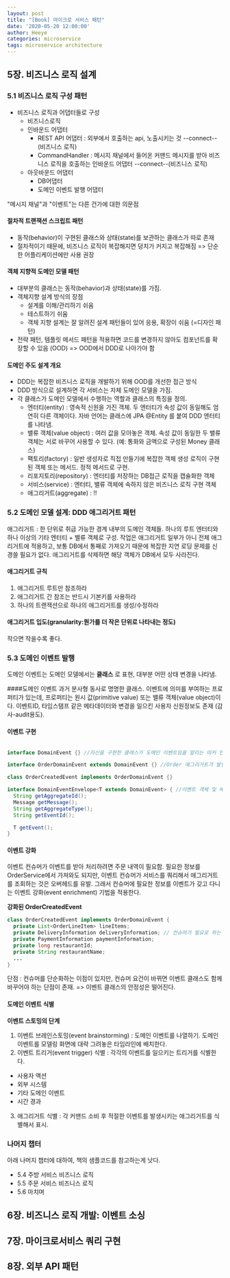 ```yaml
---
layout: post
title: "[Book] 마이크로 서비스 패턴"
date: '2020-05-20 12:00:00'
author: Heeye
categories: microservice
tags: microservice architecture
---
```




## 5장. 비즈니스 로직 설계

### 5.1 비즈니스 로직 구성 패턴
+ 비즈니스 로직과 어댑터들로 구성
  - 비즈니스로직
  - 인바운드 어댑터
    - REST API 어댑터 : 외부에서 호출하는 api, 노출시키는 것 --connect--(비즈니스 로직)
    - CommandHandler : 메시지 채널에서 들어온 커맨드 메시지를 받아 비즈니스 로직을 호출하는 인바운드 어댑터 --connect--(비즈니스 로직)
  - 아웃바운드 어댑터
    - DB어댑터
    - 도메인 이벤트 발행 어댑터

"메시지 채널"과 "이벤트"는 다른 건가에 대한 의문점

#### 절차적 트랜잭션 스크립트 패턴
- 동작(behavior)이 구현된 클래스와 상태(state)를 보관하는 클래스가 따로 존재
- 절차적이기 때문에, 비즈니스 로직이 복잡해지면 덩치가 커지고 복잡해짐 => 단순한 어플리케이션에만 사용 권장

#### 객체 지향적 도메인 모델 패턴
- 대부분의 클래스는 동작(behavior)과 상태(state)를 가짐.
- 객체지향 설계 방식의 장점
  - 설계를 이해/관리하기 쉬움
  - 테스트하기 쉬움
  - 객체 지향 설계는 잘 알려진 설계 패턴들이 있어 응용, 확장이 쉬움 (=디자인 패턴)
- 전략 패턴, 템플릿 메서드 패턴을 적용하면 코드를 변경하지 않아도 컴포넌트를 확장할 수 있음 (OOD) => OOD에서 DDD로 나아가야 함

#### 도메인 주도 설계 개요
- DDD는 복잡한 비즈니스 로직을 개발하기 위해 OOD를 개선한 접근 방식
- DDD 방식으로 설계하면 각 서비스는 자체 도메인 모델을 가짐.
- 각 클래스가 도메인 모델에서 수행하는 역할과 클래스의 특징을 정의.
  - 엔터티(entity) : 영속적 신원을 가진 객체. 두 엔터티가 속성 값이 동일해도 엄연히 다른 객체이다. 자바 언어는 클래스에 JPA @Entity 를 붙여 DDD 엔터티를 나타냄.
  - 밸류 객체(value object) : 여러 값을 모아놓은 객체. 속성 값이 동일한 두 밸류 객체는 서로 바꾸어 사용할 수 있다. (예: 통화와 금액으로 구성된 Money 클래스)
  - 팩토리(factory) : 일반 생성자로 직접 만들기에 복잡한 객체 생성 로직이 구현된 객체 또는 메서드. 정적 메서드로 구현.
  - 리포지토리(repository) : 엔터티를 저장하는 DB접근 로직을 캡슐화한 객체
  - 서비스(service) : 엔터티, 밸류 객체에 속하지 않은 비즈니스 로직 구현 객체
  - 애그리거트(aggregate) : !!


### 5.2 도메인 모델 설계: DDD 애그리거트 패턴
애그리거트 : 한 단위로 취급 가능한 경계 내부의 도메인 객체들. 하나의 루트 엔터티와 하나 이상의 기타 엔터티 + 밸류 객체로 구성.
작업은 애그리거트 일부가 아니 전체 애그리거트에 적용하고, 보통 DB에서 통째로 가져오기 때문에 복잡한 지연 로딩 문제를 신경쓸 필요가 없다.
애그리거트를 삭제하면 해당 객체가 DB에서 모두 사라진다.

#### 애그리거트 규칙
1. 애그리거트 루트만 참조하라
2. 애그리거트 간 참조는 반드시 기본키를 사용하라
3. 하나의 트랜잭션으로 하나의 애그리거트를 생성/수정하라

#### 애그리거트 입도(granularity:뭔가를 더 작은 단위로 나타내는 정도)
작으면 작을수록 좋다.


### 5.3 도메인 이벤트 발행
도메인 이벤트는 도메인 모델에서는 **클래스** 로 표현, 대부분 어떤 상태 변경을 나타냄.

####도메인 이벤트
과거 분사형 동사로 명명한 클래스. 이벤트에 의미를 부여하는 프로퍼티가 있는데, 프로퍼티는 원시 값(primitive value) 또는 밸류 객체(value object)이다.
이벤트ID, 타임스탬프 같은 메타데이터와 변경을 일으킨 사용자 신원정보도 존재 (감사-audit용도).

#### 이벤트 구현

``` java

interface DomainEvent {} //자신을 구현한 클래스가 도메인 이벤트임을 알리는 마커 인터페이스!

interface OrderDomainEvent extends DomainEvent {} //Order 애그리거트가 발행한 OrderCreatedEvent의 마커 인터페이스

class OrderCreatedEvent implements OrderDomainEvent {}

interface DomainEventEnvelope<T extends DomainEvent> { //이벤트 객체 및 메타데이터를 조회하는 메서드가 존재. 이 인터페이스는 DomainEvent를 상속한 매개변수화 객체를 받는다.
  String getAggregateId();
  Message getMessage();
  String getAggregateType();
  String getEventId();

  T getEvent();
}

```

#### 이벤트 강화
이벤트 컨슈머가 이벤트를 받아 처리하려면 주문 내역이 필요함. 필요한 정보를 OrderService에서 가져와도 되지만, 이벤트 컨슈머가 서비스를 쿼리해서 애그리거트를 조회하는 것은 오버헤드를 유발.
그래서 컨슈머에 필요한 정보를 이벤트가 갖고 다니는 이벤트 강화(event enrichment) 기법을 적용한다.

**강화된 OrderCreatedEvent**
```java
class OrderCreatedEvent implements OrderDomainEvent {
  private List<OrderLineItem> lineItems;
  private DeliveryInformation deliveryInformation; // 컨슈머가 필요로 하는 데이터
  private PaymentInformation paymentInformation;
  private long restaurantId;
  private String restaurantName;
  ...
}

```

단점 : 컨슈머를 단순화하는 이점이 있지만, 컨슈머 요건이 바뀌면 이벤트 클래스도 함께 바꾸어야 하는 단점이 존재. => 이벤트 클래스의 안정성은 떨어진다.

#### 도메인 이벤트 식별

**이벤트 스토밍의 단계**
1. 이벤트 브레인스토밍(event brainstorming) : 도메인 이벤트를 나열하기. 도메인 이벤트를 모델링 화면에 대략 그려놓은 타임라인에 배치한다.
2. 이벤트 트리거(event trigger) 식별 : 각각의 이벤트를 일으키는 트리거를 식별한다.
  - 사용자 액션
  - 외부 시스템
  - 기타 도메인 이벤트
  - 시간 경과
3. 애그리거트 식별 : 각 커맨드 소비 후 적절한 이벤트를 발생시키는 애그리거트를 식별해서 표시.


### 나머지 챕터

아래 나머지 챕터에 대하여, 책의 샘플코드를 참고하는게 낫다.

- 5.4 주방 서비스 비즈니스 로직
- 5.5 주문 서비스 비즈니스 로직
- 5.6 마치며



## 6장. 비즈니스 로직 개발: 이벤트 소싱
## 7장. 마이크로서비스 쿼리 구현
## 8장. 외부 API 패턴

